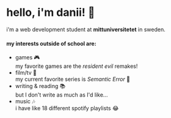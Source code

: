 # hello, i'm danii! 🖤
i'm a web development student at **mittuniversitetet** in sweden.

#### my interests outside of school are:
* games 🎮  
  my favorite games are the _resident evil_ remakes!
* film/tv 🎥  
  my current favorite series is _Semantic Error_ 🖤
* writing & reading 📚  
  but I don't write as much as I'd like...
* music 🎶  
  i have like 18 different spotify playlists 😂
